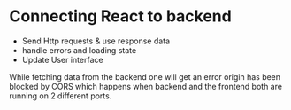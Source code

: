 # Connecting React to backend

- Send  Http requests & use response data
- handle errors and loading state
- Update User interface



While fetching data from the backend one will get an error origin has been blocked by CORS which happens when backend and the frontend both are running on 2 different ports.
